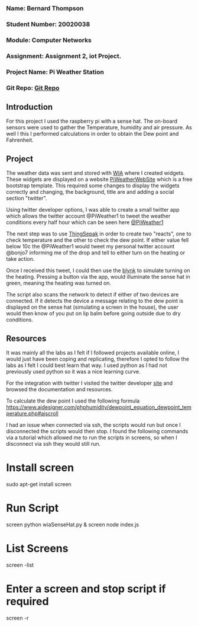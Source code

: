 ### Name: Bernard Thompson
### Student Number: 20020038
### Module: Computer Networks
### Assignment: Assignment 2, iot Project.
### Project Name: Pi Weather Station
### Git Repo: [Git Repo](https://github.com/bonjo7/pi_weather_app)

## Introduction
For this project I used the raspberry pi with a sense hat. The on-board sensors were used to gather the
Temperature, humidity and air pressure. As well I this I performed calculations in order to obtain the
Dew point and Fahrenheit.

## Project
The weather data was sent and stored with [WIA](https://www.wia.io/) where I created widgets. These widgets
are displayed on a website [PiWeatherWebSite](http://bthompson.ie/piWeather/index.html) which is a free bootstrap template. This required
some changes to display the widgets correctly and changing, the background, title are and adding a social section "twitter".

Using twitter developer options, I was able to create a small twitter app which allows the twitter account @PiWeather1 to tweet
the weather conditions every half hour which can be seen here [@PiWeather1](https://twitter.com/PiWeather1?lang=en)

The next step was to use [ThingSepak](https://thingspeak.com/) in order to create two "reacts", one to check temperature and the other
to check the dew point. If either value fell below 10c the @PiWeather1 would tweet my personal twitter account @bonjo7 informing
me of the drop and tell to either turn on the heating or take action.

Once I received this tweet, I could then use the [blynk](https://www.blynk.cc/) to simulate turning on the heating. Pressing
a button via the app, would illuminate the sense hat in green, meaning the heating was turned on.

The script also scans the network to detect if either of two devices are connected. If it detects the device a message relating
to the dew point is displayed on the sense hat (simulating a screen in the house), the user would then know of you put on lip balm
before going outside due to dry conditions.

## Resources
It was mainly all the labs as I felt if I followed projects available online, I would just have been coping and replicating, therefore
I opted to follow the labs as I felt I could best learn that way. I used python as I had not previously used python so it was a nice learning
curve.

For the integration with twitter I visited the twitter developer [site](https://developer.twitter.com/content/developer-twitter/en.html) and browsed
the documentation and resources.

To calculate the dew point I used the following formula https://www.ajdesigner.com/phphumidity/dewpoint_equation_dewpoint_temperature.php#ajscroll

I had an issue when connected via ssh, the scripts would run but once I disconnected the scripts would then stop. I found the following commands via 
a tutorial which allowed me to run the scripts in screens, so when I disconnect via ssh they would still run.

# Install screen
sudo apt-get install screen
# Run Script
screen python wiaSenseHat.py &
screen node index.js
# List Screens
screen -list
# Enter a screen and stop script if required
screen -r <screen id>
